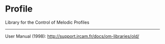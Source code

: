 # Profile

Library for the Control of Melodic Profiles


-------

User Manual (1998): http://support.ircam.fr/docs/om-libraries/old/
